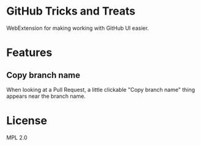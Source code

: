 # GitHub Tricks and Treats

WebExtension for making working with GitHub UI easier.

# Features

## Copy branch name

When looking at a Pull Request, a little clickable "Copy branch name" thing
appears near the branch name.


# License

MPL 2.0
